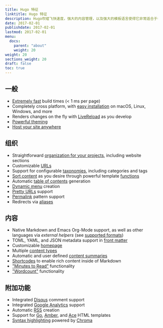 ```yaml
---
title: Hugo 特征
linktitle: Hugo 特征
description: Hugo吹嘘飞快速度，强大的内容管理，以及强大的模板语言使得它非常适合于各种静态网站。
date: 2017-02-01
publishdate: 2017-02-01
lastmod: 2017-02-01
menu:
  docs:
    parent: "about"
    weight: 20
weight: 20
sections_weight: 20
draft: false
toc: true
---
```


## 一般

- [Extremely fast][] build times (&lt; 1 ms per page)
- Completely cross platform, with [easy installation][install] on macOS, Linux, Windows, and more
- Renders changes on the fly with [LiveReload][] as you develop
- [Powerful theming][]
- [Host your site anywhere][hostanywhere]

## 组织

- Straightforward [organization for your projects][], including website sections
- Customizable [URLs][]
- Support for configurable [taxonomies][], including categories and tags
- [Sort content][] as you desire through powerful template [functions][]
- Automatic [table of contents][] generation
- [Dynamic menu][] creation
- [Pretty URLs][] support
- [Permalink][] pattern support
- Redirects via [aliases][]

## 内容

- Native Markdown and Emacs Org-Mode support, as well as other languages via _external helpers_ (see [supported formats][])
- TOML, YAML, and JSON metadata support in [front matter][]
- Customizable [homepage][]
- Multiple [content types][]
- Automatic and user defined [content summaries][]
- [Shortcodes][] to enable rich content inside of Markdown
- ["Minutes to Read"][pagevars] functionality
- ["Wordcount"][pagevars] functionality

## 附加功能

- Integrated [Disqus][] comment support
- Integrated [Google Analytics][] support
- Automatic [RSS][] creation
- Support for [Go][], [Amber], and [Ace][] HTML templates
- [Syntax highlighting][] powered by [Chroma][]

[ace]: /templates/alternatives/
[aliases]: /content-management/urls/#aliases
[amber]: https://github.com/eknkc/amber
[chroma]: https://github.com/alecthomas/chroma
[content summaries]: /content-management/summaries/
[content types]: /content-management/types/
[disqus]: https://disqus.com/
[dynamic menu]: /templates/menus/
[extremely fast]: https://github.com/bep/hugo-benchmark
[front matter]: /content-management/front-matter/
[functions]: /functions/
[go]: https://golang.org/pkg/html/template/
[google analytics]: https://google-analytics.com/
[homepage]: /templates/homepage/
[hostanywhere]: /hosting-and-deployment/
[install]: /getting-started/installing/
[livereload]: /getting-started/usage/
[organization for your projects]: /getting-started/directory-structure/
[pagevars]: /variables/page/
[permalink]: /content-management/urls/#permalinks
[powerful theming]: /themes/
[pretty urls]: /content-management/urls/
[rss]: /templates/rss/
[shortcodes]: /content-management/shortcodes/
[sort content]: /templates/
[supported formats]: /content-management/formats/
[syntax highlighting]: /tools/syntax-highlighting/
[table of contents]: /content-management/toc/
[taxonomies]: /content-management/taxonomies/
[urls]: /content-management/urls/
